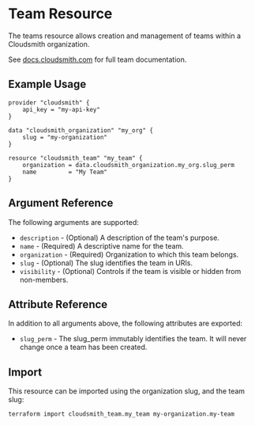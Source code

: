 # Team Resource

The teams resource allows creation and management of teams within a Cloudsmith organization.

See [docs.cloudsmith.com](https://docs.cloudsmith.com/accounts-and-teams/teams) for full team documentation.

## Example Usage

```hcl
provider "cloudsmith" {
    api_key = "my-api-key"
}

data "cloudsmith_organization" "my_org" {
    slug = "my-organization"
}

resource "cloudsmith_team" "my_team" {
    organization = data.cloudsmith_organization.my_org.slug_perm
    name         = "My Team"
}
```

## Argument Reference

The following arguments are supported:

* `description` - (Optional) A description of the team's purpose.
* `name` - (Required) A descriptive name for the team.
* `organization` - (Required) Organization to which this team belongs.
* `slug` - (Optional) The slug identifies the team in URIs.
* `visibility` - (Optional) Controls if the team is visible or hidden from non-members.

## Attribute Reference

In addition to all arguments above, the following attributes are exported:

* `slug_perm` - The slug_perm immutably identifies the team. It will never change once a team has been created.

## Import

This resource can be imported using the organization slug, and the team slug:

```shell
terraform import cloudsmith_team.my_team my-organization.my-team
```
